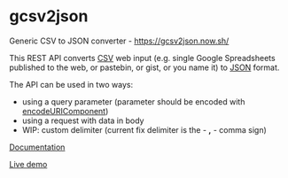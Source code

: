 # gcsv2json

Generic CSV to JSON converter - https://gcsv2json.now.sh/

This REST API converts [CSV](https://tools.ietf.org/html/rfc4180) web input (e.g. single Google Spreadsheets published to the web, or pastebin, or gist, or you name it) to [JSON](https://www.json.org/json-en.html) format.

The API can be used in two ways:

* using a query parameter (parameter should be encoded with [encodeURIComponent](https://developer.mozilla.org/en-US/docs/Web/JavaScript/Reference/Global_Objects/encodeURIComponent))
* using a request with data in body
* WIP: custom delimiter (current fix delimiter is the - **,** - comma sign)

[Documentation](https://github.com/keenthinker/gcsv2json/wiki)

[Live demo](https://gcsv2json.now.sh/livedemo.html)
